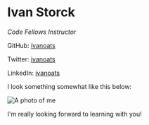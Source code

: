 # Ivan Storck
_Code Fellows Instructor_

GitHub: [ivanoats](http://github.com/ivanoats)

Twitter: [ivanoats](http://twitter.com/ivanoats)

LinkedIn: [ivanoats](http://linkedin.com/in/ivanoats)

I look something somewhat like this below:

![A photo of me](https://media.licdn.com/mpr/mpr/shrink_200_200/p/5/005/036/2ce/034a2ab.jpg)

I'm really looking forward to learning with you!
